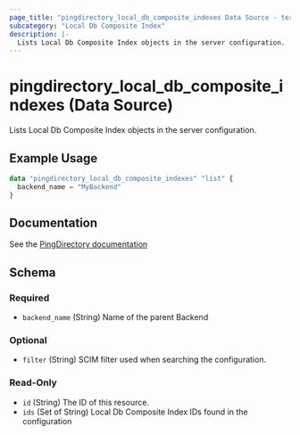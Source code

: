 ```yaml
---
page_title: "pingdirectory_local_db_composite_indexes Data Source - terraform-provider-pingdirectory"
subcategory: "Local Db Composite Index"
description: |-
  Lists Local Db Composite Index objects in the server configuration.
---
```


# pingdirectory_local_db_composite_indexes (Data Source)

Lists Local Db Composite Index objects in the server configuration.

## Example Usage

```terraform
data "pingdirectory_local_db_composite_indexes" "list" {
  backend_name = "MyBackend"
}
```

## Documentation
See the [PingDirectory documentation](https://docs.pingidentity.com/r/en-us/pingdirectory-93/pd_ds_composite_indexes)

<!-- schema generated by tfplugindocs -->
## Schema

### Required

- `backend_name` (String) Name of the parent Backend

### Optional

- `filter` (String) SCIM filter used when searching the configuration.

### Read-Only

- `id` (String) The ID of this resource.
- `ids` (Set of String) Local Db Composite Index IDs found in the configuration

